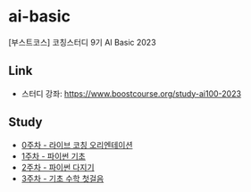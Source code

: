 # ai-basic
[부스트코스] 코칭스터디 9기 AI Basic 2023


## Link

- 스터디 강좌: https://www.boostcourse.org/study-ai100-2023


## Study

- [0주차 - 라이브 코칭 오리엔테이션](week-00/00-OT.md)
- [1주차 - 파이썬 기초](week-01/01-Python_Basic.md)
- [2주차 - 파이썬 다지기](week-02/02-Python_Advanced.md)
- [3주차 - 기초 수학 첫걸음](week-03/03-Math_Basic.md)
